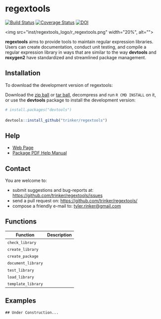 regextools
=======

[![Build Status](https://travis-ci.org/trinker/regextools.png?branch=master)](https://travis-ci.org/trinker/regextools)
[![Coverage Status](https://coveralls.io/repos/trinker/regextools/badge.png)](https://coveralls.io/r/trinker/regextools)
[![DOI](https://zenodo.org/badge/5398/trinker/regextools.svg)](http://dx.doi.org/10.5281/zenodo.13768)

<img src="inst/regextools_logo/r_regextools.png" width="20%", alt="">  

**regextools** aims to provide tools to maintain regular expression libraries.  Users can create documentation, conduct unit testing, and compile a regular expression library in ways that are similar to the way **devtools** and **roxygen2** have standardized and streamlined package management.

## Installation

To download the development version of regextools:

Download the [zip ball](https://github.com/trinker/regextools/zipball/master) or [tar ball](https://github.com/trinker/regextools/tarball/master), decompress and run `R CMD INSTALL` on it, or use the **devtools** package to install the development version:

```r
# install.packages("devtools")

devtools::install_github("trinker/regextools")
```

## Help

- [Web Page](http://trinker.github.com/regextools/)     
- [Package PDF Help Manual](https://dl.dropboxusercontent.com/u/61803503/regextools.pdf)   

## Contact

You are welcome to:
* submit suggestions and bug-reports at: <https://github.com/trinker/regextools/issues>
* send a pull request on: <https://github.com/trinker/regextools/>
* compose a friendly e-mail to: <tyler.rinker@gmail.com>

## Functions

| Function             |  Description         |
|----------------------|----------------------|
| `check_library`  |  | 
| `create_library`  |  | 
| `create_package`  |   |
| `document_library`  |  | 
| `test_library`   |   |
| `load_library`   |   |
| `template_library`   |   |

## Examples


```
## Under Construction...
```

